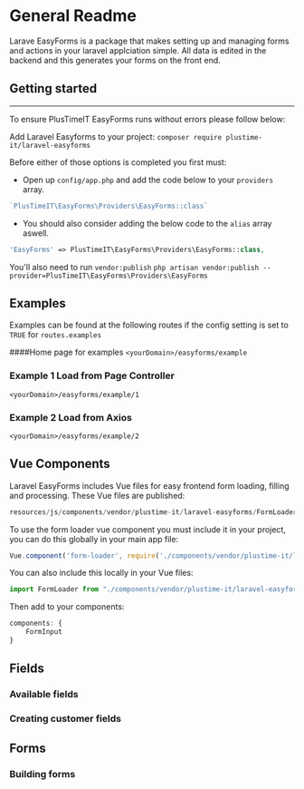 # General Readme

Larave EasyForms is a package that makes setting up and managing forms and actions in your laravel applciation simple. All data is edited in the backend and this generates your forms on the front end. 

## Getting started
---
To ensure PlusTimeIT EasyForms runs without errors please follow below: 

Add Laravel Easyforms to your project:
`composer require plustime-it/laravel-easyforms`

Before either of those options is completed you first must:
- Open up `config/app.php` and add the code below to your `providers` array. 
```php
`PlusTimeIT\EasyForms\Providers\EasyForms::class`
```
- You should also consider adding the below code to the `alias` array aswell.
```php
'EasyForms' => PlusTimeIT\EasyForms\Providers\EasyForms::class,
```


You'll also need to run `vendor:publish`
`php artisan vendor:publish --provider=PlusTimeIT\EasyForms\Providers\EasyForms`


## Examples

Examples can be found at the following routes if the config setting is set to `TRUE` for `routes.examples`

####Home page for examples
`<yourDomain>/easyforms/example`

### Example 1 Load from Page Controller
`<yourDomain>/easyforms/example/1`

### Example 2 Load from Axios
`<yourDomain>/easyforms/example/2`

## Vue Components

Laravel EasyForms includes Vue files for easy frontend form loading, filling and processing.
These Vue files are published:
```javascript
resources/js/components/vendor/plustime-it/laravel-easyforms/FormLoader.vue
```

To use the form loader vue component you must include it in your project, you can do this globally in your main app file:
```javascript
Vue.component('form-loader', require('./components/vendor/plustime-it/laravel-easyforms/FormLoader.vue').default );
```

You can also include this locally in your Vue files:
```javascript
import FormLoader from "./components/vendor/plustime-it/laravel-easyforms/FormLoader.vue"
```

Then add to your components:
```javascript
components: {
    FormInput
}
```



## Fields

### Available fields

### Creating customer fields

## Forms

### Building forms


